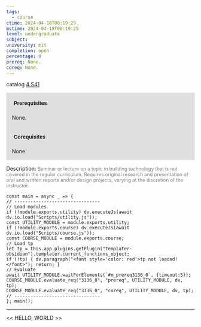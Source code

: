 ```yaml
---
tags:
  - course
ctime: 2024-04-18T00:19:29
mstime: 2024-04-18T00:19:29
level: undergraduate
subject: 
university: mit
completion: open
percentage: 0
prereq: None.
coreq: None.
---
```


catalog [4.S41](http://student.mit.edu/catalog/m4d.html#4.S41)

<span style="display: block; padding: 15px; background-color: rgb(100, 100, 100, 0.2);"><font id="m_prereq3136_0" style="display: block; font-family: Arial, sans-serif; font-weight: bold; padding: 5px">Prerequisites</font><br><span id="prereq3136_0">None.</span></span>
<span style="display: block; padding: 15px; background-color: rgb(100, 100, 100, 0.2);"><font id="m_coreq3136_0" style="display: block; font-family: Arial, sans-serif; font-weight: bold; padding: 5px">Corequisites</font><br><span id="coreq3136_0">None.</span></span>

<font style="">Description:</font>
<font style="color: grey; font-size: 0.8rem;">Seminar or lecture on a topic in building technology that is not covered in the regular curriculum. Requires original research and presentation of oral and written reports and/or design projects, varying at the discretion of the instructor.</font>

```dataviewjs
const main = async _ => {
// --------------------------------
// Load modules
if (!module.exports.utility) dv.executeJs(await dv.io.load("Scripts/utility.js"));
const UTILITY_MODULE = module.exports.utility;
if (!module.exports.course) dv.executeJs(await dv.io.load("Scripts/course.js"));
const COURSE_MODULE = module.exports.course;
// Load tp
let tp = this.app.plugins.getPlugin("templater-obsidian").templater.current_functions_object;
if (!tp) { dv.paragraph("<font style='color: red'>tp not loaded!</font>"); return; }
// Evaluate
await UTILITY_MODULE.waitForElements(`#m_prereq3136_0`, {timeout:5});
COURSE_MODULE.evaluate_req("3136_0", "prereq", UTILITY_MODULE, dv, tp);
COURSE_MODULE.evaluate_req("3136_0", "coreq", UTILITY_MODULE, dv, tp);
// --------------------------------
}; main();
```

---

<< HELLO, WORLD >>
